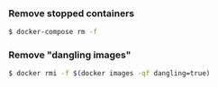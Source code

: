 ### Remove stopped containers
```bash
$ docker-compose rm -f
```
### Remove "dangling images"
```bash
$ docker rmi -f $(docker images -qf dangling=true)
```
